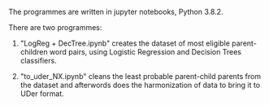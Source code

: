 The programmes are written in jupyter notebooks, Python 3.8.2.

There are two programmes:

1) "LogReg + DecTree.ipynb" creates the dataset of most eligible parent-children word pairs, using Logistic Regression and Decision Trees classifiers.

2) "to_uder_NX.ipynb" cleans the least probable parent-child parents from the dataset and afterwords does the harmonization of data to bring it to UDer format.
